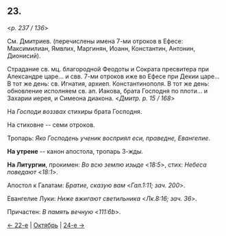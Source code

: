 
## 23.

<*p. 237 / 136*>

См. Дмитриев. (перечислены имена 7-ми отроков в Ефесе: Максимилиан, Ямвлих, Маргинян, Иоанн, 
Константин, Антонин, Дионисий).  

Страдание св. мц. благородной Феодоты и Сократа пресвитера при Александре царе... и свв. 7-ми отроков 
иже во Ефесе при Декии царе...
В тот же день: св. Игнатия, архиеп. Константинополя. 
В тот же день: обновление исполняем св. ап. Иакова, брата Господня по плоти... и Захарии иерея, 
и Симеона диакона.
<*Дмитр. p. 15 / 168*>

На *Господи воззвах* стихиры брата Господня. 

На стиховне -- семи отроков. 

Тропарь: *Яко Господень ученик восприял еси, праведне, Евангелие*. 

**На утрене** -- канон апостола, тропарь 3-жды. 

**На Литургии**, прокимен: *Во всю землю изыде* <*18:5*>, стих: *Небеса поведают* <*18:1*>.  

Апостол к Галатам: *Братие, сказую вам* <*Гал.1:11; зач. 200*>. 

Евангелие Луки: *Ниже вжигают светильника* <*Лк.8:16; зач. 36*>.

Причастен: *В память вечную* <*111:6b*>.
 
[← 22-е](10_22_GMT.ru.md) | [Октябрь](README.md#23-й) | [24-е →](10_24_GMT.ru.md)
